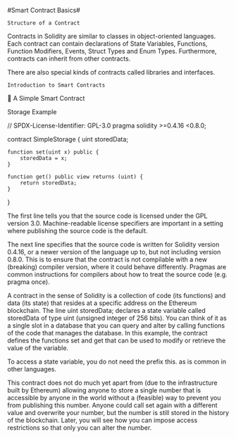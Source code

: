 #Smart Contract Basics#


 	Structure of a Contract

Contracts in Solidity are similar to classes in object-oriented languages. Each contract can contain declarations of State Variables, Functions, Function Modifiers, Events, Struct Types and Enum Types. Furthermore, contracts can inherit from other contracts.

There are also special kinds of contracts called libraries and interfaces.



 	Introduction to Smart Contracts

	A Simple Smart Contract


Storage Example

// SPDX-License-Identifier: GPL-3.0
pragma solidity >=0.4.16 <0.8.0;

contract SimpleStorage {
    uint storedData;

    function set(uint x) public {
        storedData = x;
    }

    function get() public view returns (uint) {
        return storedData;
    }
}


The first line tells you that the source code is licensed under the GPL version 3.0. Machine-readable license specifiers are important in a setting where publishing the source code is the default.

The next line specifies that the source code is written for Solidity version 0.4.16, or a newer version of the language up to, but not including version 0.8.0. This is to ensure that the contract is not compilable with a new (breaking) compiler version, where it could behave differently. Pragmas are common instructions for compilers about how to treat the source code (e.g. pragma once).

A contract in the sense of Solidity is a collection of code (its functions) and data (its state) that resides at a specific address on the Ethereum blockchain. The line uint storedData; declares a state variable called storedData of type uint (unsigned integer of 256 bits). You can think of it as a single slot in a database that you can query and alter by calling functions of the code that manages the database. In this example, the contract defines the functions set and get that can be used to modify or retrieve the value of the variable.

To access a state variable, you do not need the prefix this. as is common in other languages.

This contract does not do much yet apart from (due to the infrastructure built by Ethereum) allowing anyone to store a single number that is accessible by anyone in the world without a (feasible) way to prevent you from publishing this number. Anyone could call set again with a different value and overwrite your number, but the number is still stored in the history of the blockchain. Later, you will see how you can impose access restrictions so that only you can alter the number.


